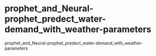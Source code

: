 # prophet_and_Neural-prophet_predect_water-demand_with_weather-parameters
 prophet_and_Neural-prophet_predect_water-demand_with_weather-parameters

